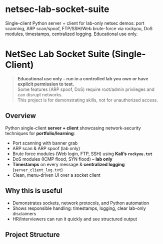 # netsec-lab-socket-suite
Single-client Python server + client for lab-only netsec demos: port scanning, ARP scan/spoof, FTP/SSH/Web brute-force via rockyou, DoS modules, timestamps, centralized logging. Educational use only.

# NetSec Lab Socket Suite (Single-Client)

> **Educational use only – run in a controlled lab you own or have explicit permission to test.**  
> Some features (ARP spoof, DoS) require root/admin privileges and can disrupt networks.  
> This project is for demonstrating skills, not for unauthorized access.

## Overview
Python single-client **server + client** showcasing network-security techniques for **portfolio/learning**:
- Port scanning with banner grab
- ARP scan & ARP spoof (lab only)
- Brute force modules (Web login, FTP, SSH) using **Kali’s `rockyou.txt`**
- DoS modules (ICMP flood, SYN flood) – **lab only**
- **Timestamps** on every message & **centralized logging** (`server_client_log.txt`)
- Clean, menu-driven UI over a socket client

## Why this is useful
- Demonstrates sockets, network protocols, and Python automation
- Shows responsible handling: timestamps, logging, clear lab-only disclaimers
- HR/Interviewers can run it quickly and see structured output

## Project Structure
